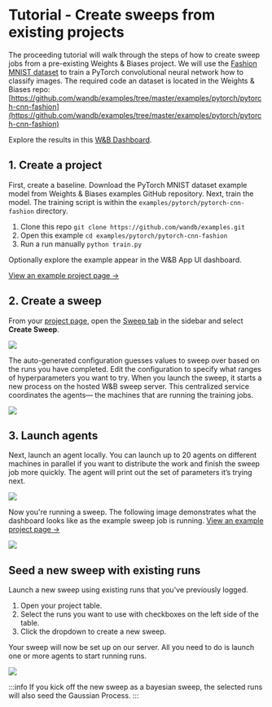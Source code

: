 # Tutorial - Create sweeps from existing projects

The proceeding tutorial will walk through the steps of how to create sweep jobs from a pre-existing Weights & Biases project. We will use the [Fashion MNIST dataset](https://github.com/zalandoresearch/fashion-mnist) to train a PyTorch convolutional neural network how to classify images. The required code an dataset is located in the Weights & Biases repo: [https://github.com/wandb/examples/tree/master/examples/pytorch/pytorch-cnn-fashion](https://github.com/wandb/examples/tree/master/examples/pytorch/pytorch-cnn-fashion)

Explore the results in this [W&B Dashboard](https://app.wandb.ai/carey/pytorch-cnn-fashion).

## 1. Create a project

First, create a baseline. Download the PyTorch MNIST dataset example model from Weights & Biases examples GitHub repository. Next, train the model. The training script is within the `examples/pytorch/pytorch-cnn-fashion` directory.

1. Clone this repo `git clone https://github.com/wandb/examples.git`
2. Open this example `cd examples/pytorch/pytorch-cnn-fashion`
3. Run a run manually `python train.py`

Optionally explore the example appear in the W&B App UI dashboard.

[View an example project page →](https://app.wandb.ai/carey/pytorch-cnn-fashion)

## 2. Create a sweep

From your [project page](../app/pages/project-page.md), open the [Sweep tab](./sweeps-ui.md) in the sidebar and select **Create Sweep**.

![](pathname:///images/sweeps/sweep1.png)

The auto-generated configuration guesses values to sweep over based on the runs you have completed. Edit the configuration to specify what ranges of hyperparameters you want to try. When you launch the sweep, it starts a new process on the hosted W&B sweep server. This centralized service coordinates the agents— the machines that are running the training jobs.

![](pathname:///images/sweeps/sweep2.png)

## 3. Launch agents

Next, launch an agent locally. You can launch up to 20 agents on different machines in parallel if you want to distribute the work and finish the sweep job more quickly. The agent will print out the set of parameters it’s trying next.

![](pathname:///images/sweeps/sweep3.png)

Now you're running a sweep. The following image demonstrates what the dashboard looks like as the example sweep job is running. [View an example project page →](https://app.wandb.ai/carey/pytorch-cnn-fashion)

![](https://paper-attachments.dropbox.com/s\_5D8914551A6C0AABCD5718091305DD3B64FFBA192205DD7B3C90EC93F4002090\_1579066494222\_image.png)

## Seed a new sweep with existing runs

Launch a new sweep using existing runs that you've previously logged.

1. Open your project table.
2. Select the runs you want to use with checkboxes on the left side of the table.
3. Click the dropdown to create a new sweep.

Your sweep will now be set up on our server. All you need to do is launch one or more agents to start running runs.

![](<pathname:///images/sweeps/tutorial_sweep_runs.png>)

:::info
If you kick off the new sweep as a bayesian sweep, the selected runs will also seed the Gaussian Process.
:::


